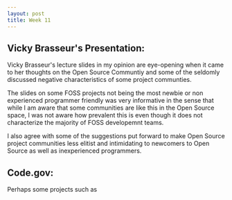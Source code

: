 ```yaml
---
layout: post
title: Week 11
---
```


## __Vicky Brasseur's Presentation:__

Vicky Brasseur's lecture slides in my opinion are eye-opening when it came to her thoughts on the Open Source Communtiy and some of the seldomly discussed negative characteristics of some project communties.

The slides on some FOSS projects not being the most newbie or non experienced programmer friendly was very informative in the sense that while I am aware that some communities are like this in the Open Source space, I was not aware how prevalent this is even though it does not characterize the majority of FOSS developemnt teams. 

I also agree with some of the suggestions put forward to make Open Source project communities less elitist and intimidating to newcomers to Open Source as well as inexperienced programmers. 


## __Code.gov:__

Perhaps some projects such as  
